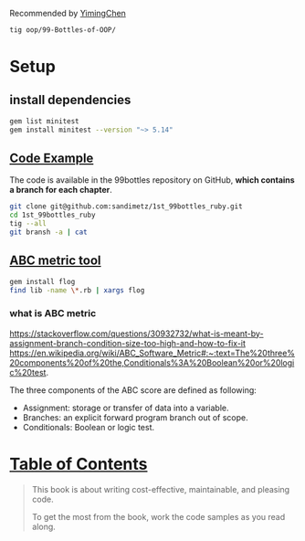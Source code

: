 Recommended by [YimingChen](https://yiming.dev/blog/2017/12/08/book-review-99-bottles-of-oop/)

```bash
tig oop/99-Bottles-of-OOP/
```

# Setup

## install dependencies

```bash
gem list minitest
gem install minitest --version "~> 5.14"
```

## [Code Example](https://github.com/sandimetz/1st_99bottles_ruby)

The code is available in the 99bottles repository on GitHub, **which contains a branch for each chapter**.

```bash
git clone git@github.com:sandimetz/1st_99bottles_ruby.git
cd 1st_99bottles_ruby
tig --all
git bransh -a | cat
```

## [ABC metric tool](https://ruby.sadi.st/Flog.html)

```bash
gem install flog
find lib -name \*.rb | xargs flog
```

### what is ABC metric

https://stackoverflow.com/questions/30932732/what-is-meant-by-assignment-branch-condition-size-too-high-and-how-to-fix-it
https://en.wikipedia.org/wiki/ABC_Software_Metric#:~:text=The%20three%20components%20of%20the,Conditionals%3A%20Boolean%20or%20logic%20test.

The three components of the ABC score are defined as following:

+ Assignment: storage or transfer of data into a variable.
+ Branches: an explicit forward program branch out of scope.
+ Conditionals: Boolean or logic test.

# [Table of Contents](https://sandimetz.com/99bottles-sample-ruby)

> This book is about writing cost-effective, maintainable, and pleasing code.
>
> To get the most from the book, work the code samples as you read along.

